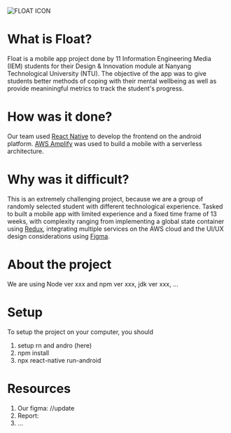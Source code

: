 
![FLOAT ICON](https://user-images.githubusercontent.com/80868913/139021831-00c2c5e4-6202-4636-89e6-bdc91f963afb.jpg)

# What is Float?
Float is a mobile app project done by 11 Information Engineering Media 
(IEM) students for their Design & Innovation module at Nanyang Technological University (NTU). The objective of the app was to give students better methods of coping with their mental wellbeing as well as provide meaniningful metrics to track the student's progress.

# How was it done?
Our team used [React Native](https://reactnative.dev/) to develop the frontend on the android platform. [AWS Amplify](https://aws.amazon.com/amplify/) was used to build a mobile with a serverless architecture.

# Why was it difficult?
This is an extremely challenging project, because we are a group of randomly selected student with different technological experience. Tasked to built a mobile app with limited experience and a fixed time frame of 13 weeks, with complexity ranging from implementing a global state container using [Redux](https://redux.js.org/introduction/getting-started), integrating multiple services on the AWS cloud and the UI/UX design considerations using [Figma](https://www.figma.com/).

# About the project
We are using Node ver xxx and npm ver xxx, jdk ver xxx, ...

# Setup
To setup the project on your computer, you should 
1. setup rn and andro (here)
2. npm install
3. npx react-native run-android


# Resources
1. Our figma: //update
2. Report: 
3. ...
